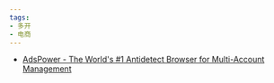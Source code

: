 ```yaml
---
tags:
- 多开
- 电商
---
```



- [AdsPower - The World's #1 Antidetect Browser for Multi-Account Management](https://www.adspower.com/)